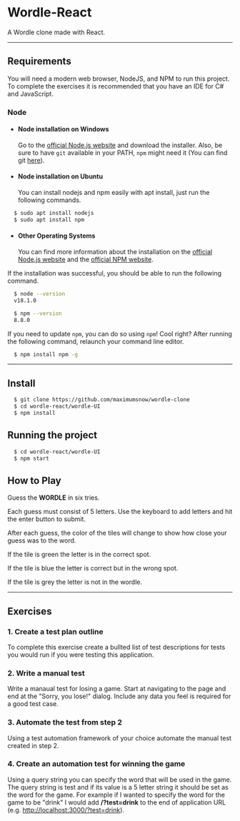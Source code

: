 # Wordle-React

A Wordle clone made with React.

---

## Requirements

You will need a modern web browser, NodeJS, and NPM to run this project.
To complete the exercises it is recommended that you have an IDE for C# and JavaScript.

### Node

- #### Node installation on Windows

   Go to the [official Node.js website](https://nodejs.org/) and download the installer.
Also, be sure to have `git` available in your PATH, `npm` might need it (You can find git [here](https://git-scm.com/)).

- #### Node installation on Ubuntu

  You can install nodejs and npm easily with apt install, just run the following commands.

```bash
  $ sudo apt install nodejs
  $ sudo apt install npm
```

- #### Other Operating Systems
  
  You can find more information about the installation on the [official Node.js website](https://nodejs.org/) and the [official NPM website](https://npmjs.org/).

If the installation was successful, you should be able to run the following command.

```bash
  $ node --version
  v18.1.0

  $ npm --version
  8.8.0
```

If you need to update `npm`, you can do so using `npm`! Cool right? After running the following command, relaunch your command line editor.

```bash
  $ npm install npm -g
```

---

## Install

```bash
  $ git clone https://github.com/maximumsnow/wordle-clone
  $ cd wordle-react/wordle-UI
  $ npm install
```

## Running the project

```bash
  $ cd wordle-react/wordle-UI
  $ npm start
```

## How to Play

Guess the **WORDLE** in six tries.

Each guess must consist of 5 letters. Use the keyboard to add letters and hit the enter button to submit.

After each guess, the color of the tiles will change to show how close your guess was to the word.

If the tile is green the letter is in the correct spot.

If the tile is blue the letter is correct but in the wrong spot.

If the tile is grey the letter is not in the wordle.

---

## Exercises

### 1. Create a test plan outline

To complete this exercise create a bullted list of test descriptions for tests you would run if you were testing this application.

### 2. Write a manual test

Write a manaual test for losing a game. Start at navigating to the page and end at the "Sorry, you lose!" dialog. Include any data you feel is required for a good test case.

### 3. Automate the test from step 2

Using a test automation framework of your choice automate the manual test created in step 2.

### 4. Create an automation test for winning the game

Using a query string you can specify the word that will be used in the game. The query string is test and if its value is a 5 letter string it should be set as the word for the game. For example if I wanted to specify the word for the game to be "drink" I would add **/?test=drink** to the end of application URL (e.g. [http://localhost:3000/?test=drink](http://localhost:3000/?test=drink)).
